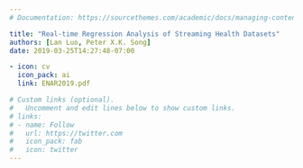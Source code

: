 ```yaml
---
# Documentation: https://sourcethemes.com/academic/docs/managing-content/

title: "Real-time Regression Analysis of Streaming Health Datasets"
authors: [Lan Luo, Peter X.K. Song]
date: 2019-03-25T14:27:48-07:00

- icon: cv
  icon_pack: ai
  link: ENAR2019.pdf

# Custom links (optional).
#   Uncomment and edit lines below to show custom links.
# links:
# - name: Follow
#   url: https://twitter.com
#   icon_pack: fab
#   icon: twitter
---
```


